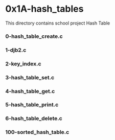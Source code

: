 # 0x1A-hash_tables

This directory contains school project Hash Table

### 0-hash_table_create.c
### 1-djb2.c 
### 2-key_index.c 
### 3-hash_table_set.c 
### 4-hash_table_get.c 
### 5-hash_table_print.c 
### 6-hash_table_delete.c 
### 100-sorted_hash_table.c 
